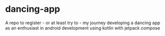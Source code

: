 # dancing-app
A repo to register - or at least try to - my journey developing a dancing app as an enthusiast in android development using kotlin with jetpack compose
